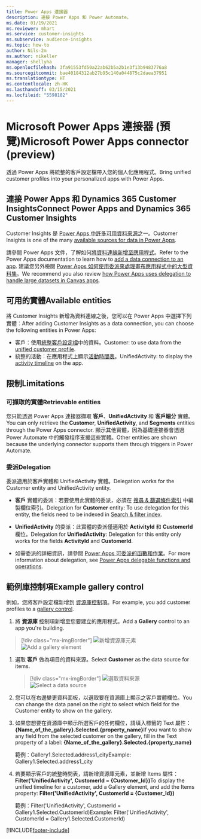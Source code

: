 ```yaml
---
title: Power Apps 連接器
description: 連接 Power Apps 和 Power Automate。
ms.date: 01/19/2021
ms.reviewer: mhart
ms.service: customer-insights
ms.subservice: audience-insights
ms.topic: how-to
author: Nils-2m
ms.author: nikeller
manager: shellyha
ms.openlocfilehash: 3fa91553fd50a22ab62b5a2b1e3f13b9483776a8
ms.sourcegitcommit: bae40184312ab27b95c140a044875c2daea37951
ms.translationtype: HT
ms.contentlocale: zh-HK
ms.lasthandoff: 03/15/2021
ms.locfileid: "5598182"
---
```

# <a name="microsoft-power-apps-connector-preview"></a><span data-ttu-id="485cc-103">Microsoft Power Apps 連接器 (預覽)</span><span class="sxs-lookup"><span data-stu-id="485cc-103">Microsoft Power Apps connector (preview)</span></span>

<span data-ttu-id="485cc-104">透過 Power Apps 將統整的客戶設定檔帶入您的個人化應用程式。</span><span class="sxs-lookup"><span data-stu-id="485cc-104">Bring unified customer profiles into your personalized apps with Power Apps.</span></span>

## <a name="connect-power-apps-and-dynamics-365-customer-insights"></a><span data-ttu-id="485cc-105">連接 Power Apps 和 Dynamics 365 Customer Insights</span><span class="sxs-lookup"><span data-stu-id="485cc-105">Connect Power Apps and Dynamics 365 Customer Insights</span></span>

<span data-ttu-id="485cc-106">Customer Insights 是 [Power Apps 中許多可用資料來源](/powerapps/maker/canvas-apps/working-with-data-sources)之一。</span><span class="sxs-lookup"><span data-stu-id="485cc-106">Customer Insights is one of the many [available sources for data in Power Apps](/powerapps/maker/canvas-apps/working-with-data-sources).</span></span>

<span data-ttu-id="485cc-107">請參閱 Power Apps 文件，了解如何[將資料連線新增至應用程式](/powerapps/maker/canvas-apps/add-data-connection)。</span><span class="sxs-lookup"><span data-stu-id="485cc-107">Refer to the Power Apps documentation to learn how to [add a data connection to an app](/powerapps/maker/canvas-apps/add-data-connection).</span></span> <span data-ttu-id="485cc-108">建議您另外檢閱 [Power Apps 如何使用委派來處理畫布應用程式中的大型資料集](/powerapps/maker/canvas-apps/delegation-overview)。</span><span class="sxs-lookup"><span data-stu-id="485cc-108">We recommend you also review [how Power Apps uses delegation to handle large datasets in Canvas apps](/powerapps/maker/canvas-apps/delegation-overview).</span></span>

## <a name="available-entities"></a><span data-ttu-id="485cc-109">可用的實體</span><span class="sxs-lookup"><span data-stu-id="485cc-109">Available entities</span></span>

<span data-ttu-id="485cc-110">將 Customer Insights 新增為資料連線之後，您可以在 Power Apps 中選擇下列實體：</span><span class="sxs-lookup"><span data-stu-id="485cc-110">After adding Customer Insights as a data connection, you can choose the following entities in Power Apps:</span></span>

- <span data-ttu-id="485cc-111">客戶：使用[統整客戶設定檔](customer-profiles.md)中的資料。</span><span class="sxs-lookup"><span data-stu-id="485cc-111">Customer: to use data from the [unified customer profile](customer-profiles.md).</span></span>
- <span data-ttu-id="485cc-112">統整的活動：在應用程式上顯示[活動時間表](activities.md)。</span><span class="sxs-lookup"><span data-stu-id="485cc-112">UnifiedActivity: to display the [activity timeline](activities.md) on the app.</span></span>

## <a name="limitations"></a><span data-ttu-id="485cc-113">限制</span><span class="sxs-lookup"><span data-stu-id="485cc-113">Limitations</span></span>

### <a name="retrievable-entities"></a><span data-ttu-id="485cc-114">可擷取的實體</span><span class="sxs-lookup"><span data-stu-id="485cc-114">Retrievable entities</span></span>

<span data-ttu-id="485cc-115">您只能透過 Power Apps 連接器擷取 **客戶**、**UnifiedActivity** 和 **客戶細分** 實體。</span><span class="sxs-lookup"><span data-stu-id="485cc-115">You can only retrieve the **Customer**, **UnifiedActivity**, and **Segments** entities through the Power Apps connector.</span></span> <span data-ttu-id="485cc-116">顯示其他實體，因為基礎連接器會透過 Power Automate 中的觸發程序支援這些實體。</span><span class="sxs-lookup"><span data-stu-id="485cc-116">Other entities are shown because the underlying connector supports them through triggers in Power Automate.</span></span>  

### <a name="delegation"></a><span data-ttu-id="485cc-117">委派</span><span class="sxs-lookup"><span data-stu-id="485cc-117">Delegation</span></span>

<span data-ttu-id="485cc-118">委派適用於客戶實體和 UnifiedActivity 實體。</span><span class="sxs-lookup"><span data-stu-id="485cc-118">Delegation works for the Customer entity and UnifiedActivity entity.</span></span> 

- <span data-ttu-id="485cc-119">**客戶** 實體的委派：若要使用此實體的委派，必須在 [搜尋 & 篩選條件索引](search-filter-index.md) 中編製欄位索引。</span><span class="sxs-lookup"><span data-stu-id="485cc-119">Delegation for **Customer** entity: To use delegation for this entity, the fields need to be indexed in [Search & filter index](search-filter-index.md).</span></span>  

- <span data-ttu-id="485cc-120">**UnifiedActivity** 的委派：此實體的委派僅適用於 **ActivityId** 和 **CustomerId** 欄位。</span><span class="sxs-lookup"><span data-stu-id="485cc-120">Delegation for **UnifiedActivity**: Delegation for this entity only works for the fields **ActivityId** and **CustomerId**.</span></span>  

- <span data-ttu-id="485cc-121">如需委派的詳細資訊，請參閱 [Power Apps 可委派的函數和作業](/connectors/commondataservice/#power-apps-delegable-functions-and-operations-for-the-cds-for-apps)。</span><span class="sxs-lookup"><span data-stu-id="485cc-121">For more information about delegation, see [Power Apps delegable functions and operations](/connectors/commondataservice/#power-apps-delegable-functions-and-operations-for-the-cds-for-apps).</span></span> 

## <a name="example-gallery-control"></a><span data-ttu-id="485cc-122">範例庫控制項</span><span class="sxs-lookup"><span data-stu-id="485cc-122">Example gallery control</span></span>

<span data-ttu-id="485cc-123">例如，您將客戶設定檔新增到 [資源庫控制項](/powerapps/maker/canvas-apps/add-gallery)。</span><span class="sxs-lookup"><span data-stu-id="485cc-123">For example, you add customer profiles to a [gallery control](/powerapps/maker/canvas-apps/add-gallery).</span></span>

1. <span data-ttu-id="485cc-124">將 **資源庫** 控制項新增至您要建立的應用程式。</span><span class="sxs-lookup"><span data-stu-id="485cc-124">Add a **Gallery** control to an app you're building.</span></span>

> [!div class="mx-imgBorder"]
> <span data-ttu-id="485cc-125">![新增資源庫元素](media/connector-powerapps9.png "新增資源庫元素")</span><span class="sxs-lookup"><span data-stu-id="485cc-125">![Add a gallery element](media/connector-powerapps9.png "Add a gallery element")</span></span>

1. <span data-ttu-id="485cc-126">選取 **客戶** 做為項目的資料來源。</span><span class="sxs-lookup"><span data-stu-id="485cc-126">Select **Customer** as the data source for items.</span></span>

    > [!div class="mx-imgBorder"]
    > <span data-ttu-id="485cc-127">![選取資料來源](media/choose-datasource-powerapps.png "選取資料來源")</span><span class="sxs-lookup"><span data-stu-id="485cc-127">![Select a data source](media/choose-datasource-powerapps.png "Select a data source")</span></span>

1. <span data-ttu-id="485cc-128">您可以在右邊變更資料面板，以選取要在資源庫上顯示之客戶實體欄位。</span><span class="sxs-lookup"><span data-stu-id="485cc-128">You can change the data panel on the right to select which field for the Customer entity to show on the gallery.</span></span>

1. <span data-ttu-id="485cc-129">如果您想要在資源庫中顯示所選客戶的任何欄位，請填入標籤的 Text 屬性：**{Name_of_the_gallery}.Selected.{property_name}**</span><span class="sxs-lookup"><span data-stu-id="485cc-129">If you want to show any field from the selected customer on the gallery, fill in the Text property of a label:  **{Name_of_the_gallery}.Selected.{property_name}**</span></span>

    <span data-ttu-id="485cc-130">範例：Gallery1.Selected.address1_city</span><span class="sxs-lookup"><span data-stu-id="485cc-130">Example: Gallery1.Selected.address1_city</span></span>

1. <span data-ttu-id="485cc-131">若要顯示客戶的統整時間表，請新增資源庫元素，並新增 Items 屬性：**Filter('UnifiedActivity', CustomerId = {Customer_Id})**</span><span class="sxs-lookup"><span data-stu-id="485cc-131">To display the unified timeline for a customer, add a Gallery element, and add the Items property: **Filter('UnifiedActivity', CustomerId = {Customer_Id})**</span></span>

    <span data-ttu-id="485cc-132">範例：Filter('UnifiedActivity', CustomerId = Gallery1.Selected.CustomerId)</span><span class="sxs-lookup"><span data-stu-id="485cc-132">Example: Filter('UnifiedActivity', CustomerId = Gallery1.Selected.CustomerId)</span></span>


[!INCLUDE[footer-include](../includes/footer-banner.md)]